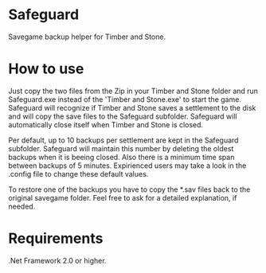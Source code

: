 Safeguard
=========

Savegame backup helper for Timber and Stone.

How to use
==========

Just copy the two files from the Zip in your Timber and Stone folder and run Safeguard.exe instead of the 'Timber and Stone.exe' to start the game.
Safeguard will recognize if Timber and Stone saves a settlement to the disk and will copy the save files to the Safeguard subfolder.
Safeguard will automatically close itself when Timber and Stone is closed.

Per default, up to 10 backups per settlement are kept in the Safeguard subfolder. Safeguard will maintain this number by deleting the oldest backups when it is beeing closed.
Also there is a minimum time span between backups of 5 minutes.
Expirienced users may take a look in the .config file to change these default values.

To restore one of the backups you have to copy the *.sav files back to the original savegame folder. Feel free to ask for a detailed explanation, if needed.

Requirements
============

.Net Framework 2.0 or higher.
